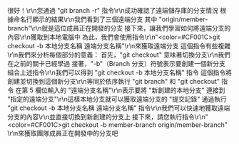 很好！\r\n您通過 "git branch -r" 指令\r\n成功確認了遠端儲存庫的分支情況
根據命名行顯示的結果\r\n我們看到了三個遠端分支
其中 "origin/member-branch"\r\n就是這位成員正在開發的分支
接下來，讓我們學習如何將遠端分支的內容\r\n獲取到本地電腦中
為此，我們會使用指令\r\n"<color=#CF001C>git checkout -b 本地分支名稱 遠端分支名稱</color>"\r\n來獲取遠端分支
這個指令有些複雜\r\n我們來分析每個部分的意義：
首先，"git checkout" 意味著切換分支\r\n我們在之前的關卡已經學過
接著，"-b"（Branch 分支）符號表示要創建一個新分支 
組合上述指令\r\n我們可以得到 "git checkout -b 本地分支名稱" 指令
這個指令將創建並切換到這個新分支\r\n等同於依序執行 "git branch" 和 "git checkout" 指令
在第 5 欄位輸入的 "遠端分支名稱"\r\n表示要將 "新創建的本地分支" 連接到 "指定的遠端分支"\r\n這樣本地分支就可以獲取遠端分支的 "提交記錄"
通過執行 "git checkout -b 本地分支名稱 遠端分支名稱" 指令\r\n我們可以快速地獲取遠端分支的內容\r\n並直接切換到新創建的分支上
接下來，請您執行指令\r\n"<color=#CF001C>git checkout -b member-branch origin/member-branch</color>" \r\n來獲取團隊成員正在開發中的分支吧